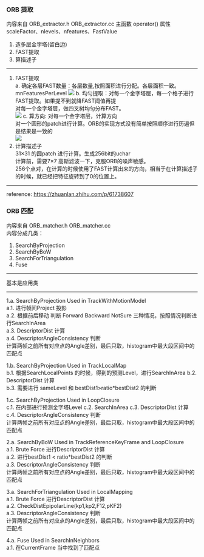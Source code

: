 <!--
 * @Author: Liu Weilong
 * @Date: 2021-01-28 08:54:24
 * @LastEditors: Liu Weilong 
 * @LastEditTime: 2021-01-28 17:12:46
 * @FilePath: /3rd-test-learning/31. orb_slam_related/doc/ORB_extract_and_match.md
 * @Description: 
-->
### ORB 提取
内容来自 ORB_extractor.h ORB_extractor.cc
主函数 operator()
属性 scaleFactor、nlevels、nfeatures、FastValue

1. 造多层金字塔(留白边)
2. FAST提取 
3. 算描述子

-------------

1. FAST提取<br>
a. 确定各层FAST数量：各层数量,按照面积进行分配。各层面积一致。 mnFeaturesPerLevel
![](./picture/1.png)
b. 均匀提取：对每一个金字塔层，每一个格子进行FAST提取。如果提不到就降FAST阈值再提<br>
   对每一个金字塔层，做四叉树均匀分布FAST。<br>
![](./picture/2.png)
c. 算方向: 对每一个金字塔层，计算方向<br>
对一个圆形的patch进行计算。ORB的实现方式没有简单按照顺序进行历遍但是结果是一致的<br>
![](./picture/3.png)
3. 计算描述子<br>
31×31 的圆patch 进行计算。生成256bit的uchar<br>
计算前，需要7×7 高斯滤波一下，克服ORB的噪声敏感。<br>
256个点对，在计算的时候使用了FAST计算出来的方向，相当于在计算描述子的时候，就已经把特征旋转到了0的位置上。<br>

------
reference:
https://zhuanlan.zhihu.com/p/61738607

### ORB 匹配
内容来自 ORB_matcher.h ORB_matcher.cc<br>
内容分成几类：<br>
1. SearchByProjection
2. SearchByBoW
3. SearchForTriangulation
4. Fuse

-----
基本是应用类

-----
1.a. SearchByProjection Used in TrackWithMotionModel<br>
a.1. 进行帧间Project 投影<br>
a.2. 根据前后移动 判断 Forward Backward NotSure 三种情况，按照情况判断进行SearchInArea<br>
a.3. DescriptorDist 计算<br>
a.4. DescriptorAngleConsistency 判断<br>
     计算两帧之前所有对应点的Angle差别，最后只取，histogram中最大段区间中的匹配点<br>

1.b. SearchByProjection Used in TrackLocalMap<br>
b.1. 根据SearchLocalPoints 的时候，得到的预测Level，进行SearchInArea
b.2. DescriptorDist 计算<br>
b.3. 需要进行 sameLevel 和 bestDist1>ratio*bestDist2 的判断

1.c. SearchByProjection Used in LoopClosure<br>
c.1. 在内部进行预测金字塔Level
c.2. SearchInArea
c.3. DescriptorDist 计算<br>
c.4. DescriptorAngleConsistency 判断<br>
     计算两帧之前所有对应点的Angle差别，最后只取，histogram中最大段区间中的匹配点<br>

2.a. SearchByBoW Used in TrackReferenceKeyFrame and LoopClosure<br>
a.1. Brute Force 进行DescriptorDist 计算 <br>
a.2. 进行bestDist1 < ratio*bestDist2 的判断<br>
a.3. DescriptorAngleConsistency 判断<br>
     计算两帧之前所有对应点的Angle差别，最后只取，histogram中最大段区间中的匹配点<br>

3.a. SearchForTriangulation Used in LocalMapping<br>
a.1. Brute Force 进行DescriptorDist 计算 <br>
a.2. CheckDistEpipolarLine(kp1,kp2,F12,pKF2)<br>
a.3. DescriptorAngleConsistency 判断<br>
     计算两帧之前所有对应点的Angle差别，最后只取，histogram中最大段区间中的匹配点<br>

4.a. Fuse Used in SearchInNeighbors<br>
a.1. 在CurrentFrame 当中找到了匹配点